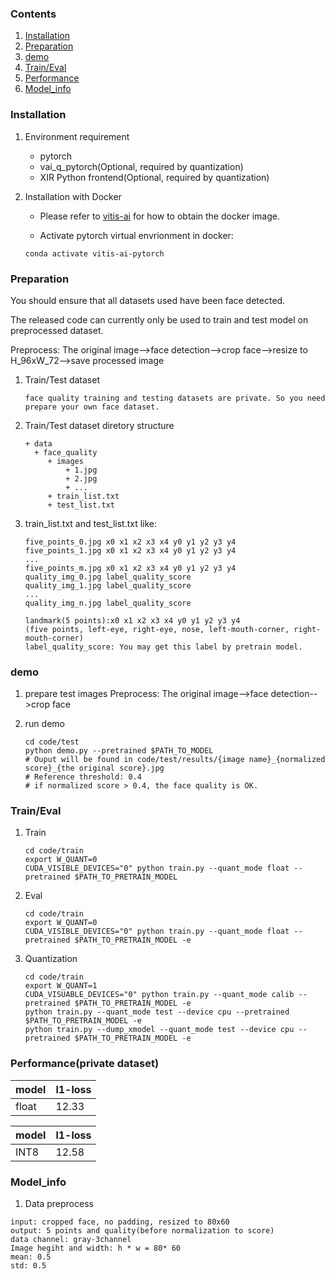 ### Contents
1. [Installation](#installation)
2. [Preparation](#preparation)
3. [demo](#demo)
4. [Train/Eval](#traineval)
5. [Performance](#performance)
6. [Model_info](#model_info)

### Installation

1. Environment requirement
    - pytorch
    - vai_q_pytorch(Optional, required by quantization)
    - XIR Python frontend(Optional, required by quantization)

2. Installation with Docker

   - Please refer to [vitis-ai](https://github.com/Xilinx/Vitis-AI/tree/master/) for how to obtain the docker image.

   - Activate pytorch virtual envrionment in docker:
   ```shell
   conda activate vitis-ai-pytorch
   ```

### Preparation

You should ensure that all datasets used have been face detected.

The released code can currently only be used to train and test model on preprocessed dataset.

Preprocess: The original image-->face detection-->crop face-->resize to H_96xW_72-->save processed image

1. Train/Test dataset
   ``` 
   face quality training and testing datasets are private. So you need prepare your own face dataset.
   ```

2. Train/Test dataset diretory structure
   ```
   + data
     + face_quality
        + images
            + 1.jpg
            + 2.jpg
            + ...
        + train_list.txt
        + test_list.txt
   ```
3. train_list.txt and test_list.txt like: 
   ```
   five_points_0.jpg x0 x1 x2 x3 x4 y0 y1 y2 y3 y4
   five_points_1.jpg x0 x1 x2 x3 x4 y0 y1 y2 y3 y4 
   ...
   five_points_m.jpg x0 x1 x2 x3 x4 y0 y1 y2 y3 y4
   quality_img_0.jpg label_quality_score
   quality_img_1.jpg label_quality_score
   ...
   quality_img_n.jpg label_quality_score
   ```
   ```
   landmark(5 points):x0 x1 x2 x3 x4 y0 y1 y2 y3 y4
   (five points, left-eye, right-eye, nose, left-mouth-corner, right-mouth-corner)
   label_quality_score: You may get this label by pretrain model.
   ```
 
### demo

1. prepare test images 
   Preprocess: The original image-->face detection-->crop face

2. run demo

   ```shell
   cd code/test
   python demo.py --pretrained $PATH_TO_MODEL
   # Ouput will be found in code/test/results/{image name}_{normalized score}_{the original score}.jpg
   # Reference threshold: 0.4
   # if normalized score > 0.4, the face quality is OK. 
   ```

### Train/Eval

1. Train
    ```shell
    cd code/train
    export W_QUANT=0
    CUDA_VISIBLE_DEVICES="0" python train.py --quant_mode float --pretrained $PATH_TO_PRETRAIN_MODEL
    ```
2. Eval
    ```shell
    cd code/train
    export W_QUANT=0
    CUDA_VISIBLE_DEVICES="0" python train.py --quant_mode float --pretrained $PATH_TO_PRETRAIN_MODEL -e
    ```
3. Quantization
    ```shell
    cd code/train
    export W_QUANT=1
    CUDA_VISUABLE_DEVICES="0" python train.py --quant_mode calib --pretrained $PATH_TO_PRETRAIN_MODEL -e
    python train.py --quant_mode test --device cpu --pretrained $PATH_TO_PRETRAIN_MODEL -e
    python train.py --dump_xmodel --quant_mode test --device cpu --pretrained $PATH_TO_PRETRAIN_MODEL -e
    ```

### Performance(private dataset)

|model|l1-loss|
|-|-|
|float|12.33|


|model|l1-loss|
|-|-|
|INT8|12.58|
### Model_info

1. Data preprocess
  ```
  input: cropped face, no padding, resized to 80x60
  output: 5 points and quality(before normalization to score)
  data channel: gray-3channel                  
  Image hegiht and width: h * w = 80* 60
  mean: 0.5
  std: 0.5
  ``` 
